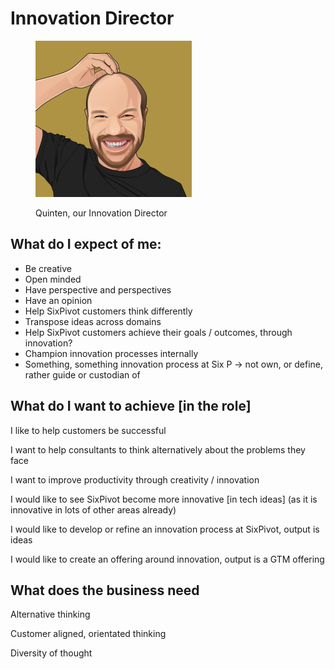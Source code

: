 # Innovation Director

<figure><img src="../../.gitbook/assets/Quinten cartoon pic.jpg" alt=""><figcaption><p>Quinten, our Innovation Director</p></figcaption></figure>

## What do I expect of me:

* Be creative
* Open minded
* Have perspective and perspectives
* Have an opinion
* Help SixPivot customers think differently
* Transpose ideas across domains
* Help SixPivot customers achieve their goals / outcomes, through innovation?
* Champion innovation processes internally
* Something, something innovation process at Six P -> not own, or define, rather guide or custodian of

## What do I want to achieve \[in the role]

I like to help customers be successful

I want to help consultants to think alternatively about the problems they face

I want to improve productivity through creativity / innovation

I would like to see SixPivot become more innovative \[in tech ideas] (as it is innovative in lots of other areas already)

I would like to develop or refine an innovation process at SixPivot, output is ideas

I would like to create an offering around innovation, output is a GTM offering

## What does the business need

Alternative thinking

Customer aligned, orientated thinking

Diversity of thought
